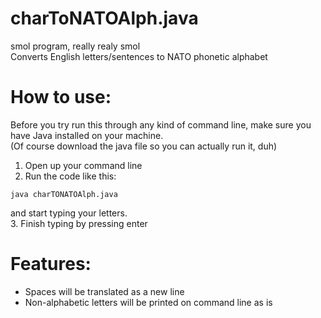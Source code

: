 # charToNATOAlph.java
smol program, really realy smol  
Converts English letters/sentences to NATO phonetic alphabet  

# How to use:
Before you try run this through any kind of command line, make sure you have Java installed on your machine.  
(Of course download the java file so you can actually run it, duh)
1. Open up your command line
2. Run the code like this:
```
java charTONATOAlph.java
```
and start typing your letters.  
3. Finish typing by pressing enter

# Features:
- Spaces will be translated as a new line
- Non-alphabetic letters will be printed on command line as is
